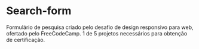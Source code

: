# Search-form
Formulário de pesquisa criado pelo desafio de design responsivo para web, ofertado pelo FreeCodeCamp.
1 de 5 projetos necessários para obtenção de certificação. 
